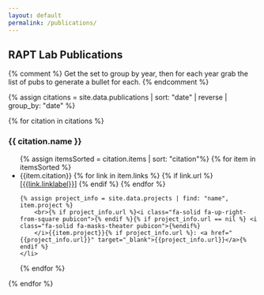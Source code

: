 ```yaml
---
layout: default
permalink: /publications/
---
```


## RAPT Lab Publications

{% comment %} 
Get the set to group by year, then for each year grab the list of pubs to generate a bullet for each. 
{% endcomment %}

 {% assign citations = site.data.publications |  sort: "date" | reverse | group_by: "date"  %}


{% for citation in citations %}
<h3>{{ citation.name }}</h3> 

  <ul class="pubs">
  {% assign itemsSorted = citation.items | sort: "citation"%}
  {% for item in itemsSorted %}<li>{{item.citation}}        
    {% for link in item.links %}
      {% if link.url %}<a href="{{link.url}}" target="_blank">[{{link.linklabel}}]</a>
      {% endif %}
    {% endfor %}
    
    {% assign project_info = site.data.projects | find: "name", item.project %}
        <br>{% if project_info.url %}<i class="fa-solid fa-up-right-from-square pubicon">{% endif %}{% if project_info.url == nil %} <i class="fa-solid fa-masks-theater pubicon">{%endif%}
        </i>{{item.project}}{% if project_info.url %}: <a href="{{project_info.url}}" target="_blank">{{project_info.url}}</a>{% endif %}
    </li>
  {% endfor %}
  </ul>
{% endfor %}

